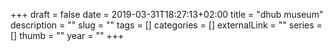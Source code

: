 +++ 
draft = false
date = 2019-03-31T18:27:13+02:00
title = "dhub museum"
description = ""
slug = "" 
tags = []
categories = []
externalLink = ""
series = []
thumb = ""
year = ""
+++